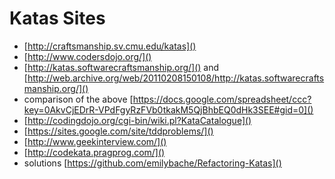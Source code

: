 # Katas Sites
* [http://craftsmanship.sv.cmu.edu/katas]()
* [http://www.codersdojo.org/]()
* [http://katas.softwarecraftsmanship.org/]() and [http://web.archive.org/web/20110208150108/http://katas.softwarecraftsmanship.org/]()
* comparison of the above [https://docs.google.com/spreadsheet/ccc?key=0AkvCjEDrR-VPdFgyRzFVb0tkakM5QjBhbEQ0dHk3SEE#gid=0]()
* [http://codingdojo.org/cgi-bin/wiki.pl?KataCatalogue]()
* [https://sites.google.com/site/tddproblems/]()
* [http://www.geekinterview.com/]()
* [http://codekata.pragprog.com/]()
* solutions [https://github.com/emilybache/Refactoring-Katas]()
